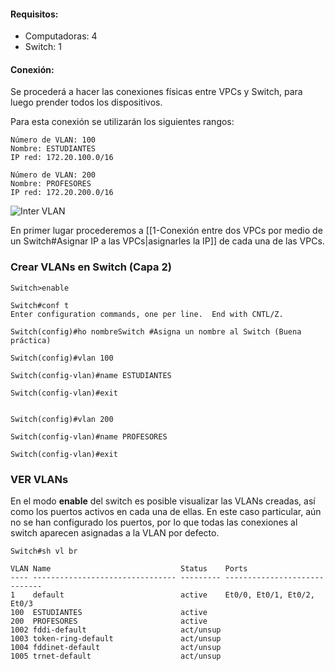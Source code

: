 #### Requisitos:

- Computadoras: 4
- Switch: 1

#### Conexión:

Se procederá a hacer las conexiones físicas entre VPCs y Switch, para luego prender todos los dispositivos.

Para esta conexión se utilizarán los siguientes rangos:

	Número de VLAN: 100
	Nombre: ESTUDIANTES
	IP red: 172.20.100.0/16

	Número de VLAN: 200
	Nombre: PROFESORES
	IP red: 172.20.200.0/16


![Inter VLAN](Imagenes/2-Comunicación%20entre%20dos%20VLANs%20gestionadas%20por%20un%20Switch/Esquema%202.png)



En primer lugar procederemos a [[1-Conexión entre dos VPCs por medio de un Switch#Asignar IP a las VPCs|asignarles la IP]] de cada una de las VPCs.

### Crear VLANs en Switch (Capa 2)

	Switch>enable  
	
	Switch#conf t  
	Enter configuration commands, one per line.  End with CNTL/Z.  
	
	Switch(config)#ho nombreSwitch #Asigna un nombre al Switch (Buena práctica)
	
	Switch(config)#vlan 100  
	
	Switch(config-vlan)#name ESTUDIANTES 
	 
	Switch(config-vlan)#exit  
	
	
	Switch(config)#vlan 200  
	
	Switch(config-vlan)#name PROFESORES  
	
	Switch(config-vlan)#exit  

### VER VLANs

En el modo **enable** del switch es posible visualizar las VLANs creadas, así como los puertos activos en cada una de ellas. En este caso particular, aún no se han configurado los puertos, por lo que todas las conexiones al switch aparecen asignadas a la VLAN por defecto.

	Switch#sh vl br  
	  
	VLAN Name                             Status    Ports  
	---- -------------------------------- --------- -----------------------------
	1    default                          active    Et0/0, Et0/1, Et0/2, Et0/3  
	100  ESTUDIANTES                      active       
	200  PROFESORES                       active       
	1002 fddi-default                     act/unsup    
	1003 token-ring-default               act/unsup    
	1004 fddinet-default                  act/unsup    
	1005 trnet-default                    act/unsup    


